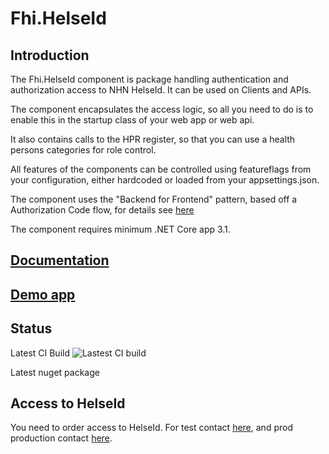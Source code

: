 ﻿# Fhi.HelseId

## Introduction

The Fhi.HelseId component is package handling authentication and authorization access to NHN HelseId.  It can be used on Clients and APIs.  

The component encapsulates the access logic, so all you need to do is to enable this in the startup class of your web app or web api.  

It also contains calls to the HPR register, so that you can use a health persons categories for role control.  

All features of the components can be controlled using featureflags from your configuration, either hardcoded or loaded from your appsettings.json.

The component uses the "Backend for Frontend" pattern, based off a  Authorization Code flow, for details see [here](https://www.nhn.no/helseid/grunnleggende-kunnskap/autentiseringsflyt-og-grant-types/)

The component requires minimum .NET Core app 3.1.

## [Documentation](https://github.com/folkehelseinstituttet/fhi.helseid/wiki)

## [Demo app](https://github.com/folkehelseinstituttet/fhi.helseid.demo)

## Status

Latest CI Build ![Lastest CI build](https://img.shields.io/github/workflow/status/folkehelseinstituttet/fhi.helseid/Fhi.HelseId.CI?style=plastic)

Latest nuget package


## Access to HelseId

You need to order access to HelseId.  For test contact [here](), and prod production contact [here]().
